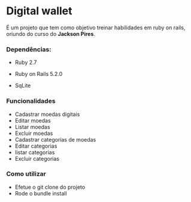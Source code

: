 # Digital wallet

É um projeto que tem como objetivo treinar habilidades em ruby on rails, oriundo do curso do **Jackson Pires**.

### Dependências:

* Ruby 2.7

* Ruby on Rails 5.2.0

* SqLite

### Funcionalidades
* Cadastrar moedas digitais
* Editar moedas
* Listar moedas
* Excluir moedas
* Cadastrar categorias de moedas
* Editar categorias
* listar categorias
* Excluir categorias

### Como utilizar

* Efetue o git clone do projeto
* Rode o bundle install
